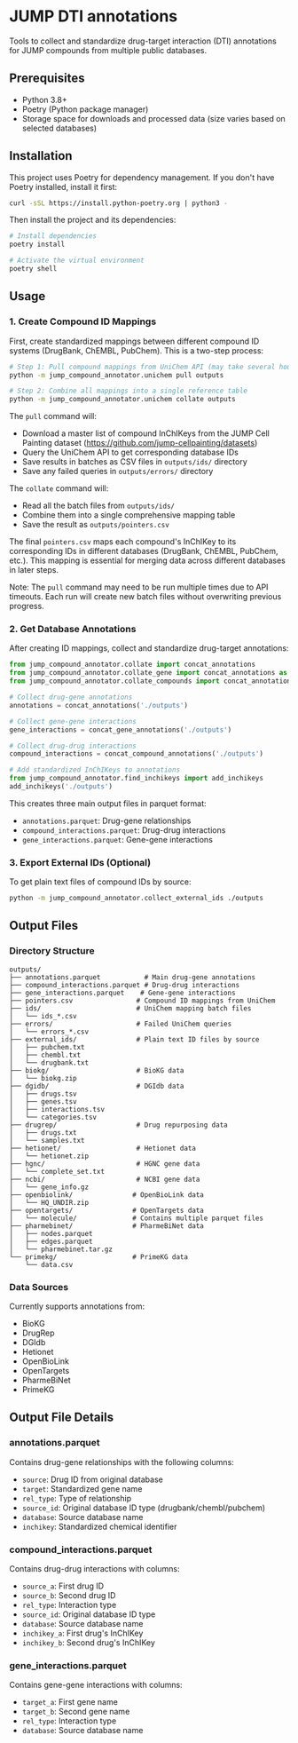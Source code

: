 # JUMP DTI annotations

Tools to collect and standardize drug-target interaction (DTI) annotations for JUMP compounds from multiple public databases.

## Prerequisites

- Python 3.8+
- Poetry (Python package manager)
- Storage space for downloads and processed data (size varies based on selected databases)

## Installation

This project uses Poetry for dependency management. If you don't have Poetry installed, install it first:

```bash
curl -sSL https://install.python-poetry.org | python3 -
```

Then install the project and its dependencies:

```bash
# Install dependencies
poetry install

# Activate the virtual environment
poetry shell
```

## Usage

### 1. Create Compound ID Mappings

First, create standardized mappings between different compound ID systems (DrugBank, ChEMBL, PubChem). This is a two-step process:

```bash
# Step 1: Pull compound mappings from UniChem API (may take several hours)
python -m jump_compound_annotator.unichem pull outputs

# Step 2: Combine all mappings into a single reference table
python -m jump_compound_annotator.unichem collate outputs
```

The `pull` command will:
- Download a master list of compound InChIKeys from the JUMP Cell Painting dataset (https://github.com/jump-cellpainting/datasets)
- Query the UniChem API to get corresponding database IDs
- Save results in batches as CSV files in `outputs/ids/` directory
- Save any failed queries in `outputs/errors/` directory

The `collate` command will:
- Read all the batch files from `outputs/ids/`
- Combine them into a single comprehensive mapping table
- Save the result as `outputs/pointers.csv`

The final `pointers.csv` maps each compound's InChIKey to its corresponding IDs in different databases (DrugBank, ChEMBL, PubChem, etc.). This mapping is essential for merging data across different databases in later steps.

Note: The `pull` command may need to be run multiple times due to API timeouts. Each run will create new batch files without overwriting previous progress.

### 2. Get Database Annotations

After creating ID mappings, collect and standardize drug-target annotations:

```python
from jump_compound_annotator.collate import concat_annotations
from jump_compound_annotator.collate_gene import concat_annotations as concat_gene_annotations
from jump_compound_annotator.collate_compounds import concat_annotations as concat_compound_annotations

# Collect drug-gene annotations
annotations = concat_annotations('./outputs')

# Collect gene-gene interactions
gene_interactions = concat_gene_annotations('./outputs')

# Collect drug-drug interactions
compound_interactions = concat_compound_annotations('./outputs')

# Add standardized InChIKeys to annotations
from jump_compound_annotator.find_inchikeys import add_inchikeys
add_inchikeys('./outputs')
```

This creates three main output files in parquet format:
- `annotations.parquet`: Drug-gene relationships
- `compound_interactions.parquet`: Drug-drug interactions  
- `gene_interactions.parquet`: Gene-gene interactions

### 3. Export External IDs (Optional)

To get plain text files of compound IDs by source:

```bash
python -m jump_compound_annotator.collect_external_ids ./outputs
```

## Output Files

### Directory Structure

```
outputs/
├── annotations.parquet           # Main drug-gene annotations
├── compound_interactions.parquet # Drug-drug interactions
├── gene_interactions.parquet    # Gene-gene interactions
├── pointers.csv                # Compound ID mappings from UniChem
├── ids/                        # UniChem mapping batch files
│   └── ids_*.csv
├── errors/                     # Failed UniChem queries
│   └── errors_*.csv
├── external_ids/               # Plain text ID files by source
│   ├── pubchem.txt
│   ├── chembl.txt
│   └── drugbank.txt
├── biokg/                      # BioKG data
│   └── biokg.zip
├── dgidb/                      # DGIdb data
│   ├── drugs.tsv
│   ├── genes.tsv  
│   ├── interactions.tsv
│   └── categories.tsv
├── drugrep/                    # Drug repurposing data
│   ├── drugs.txt
│   └── samples.txt
├── hetionet/                   # Hetionet data
│   └── hetionet.zip
├── hgnc/                       # HGNC gene data
│   └── complete_set.txt
├── ncbi/                       # NCBI gene data
│   └── gene_info.gz
├── openbiolink/               # OpenBioLink data
│   └── HQ_UNDIR.zip
├── opentargets/               # OpenTargets data
│   └── molecule/              # Contains multiple parquet files
├── pharmebinet/               # PharmeBiNet data
│   ├── nodes.parquet
│   ├── edges.parquet
│   └── pharmebinet.tar.gz
└── primekg/                   # PrimeKG data
    └── data.csv
```

### Data Sources
Currently supports annotations from:
- BioKG
- DrugRep 
- DGIdb
- Hetionet
- OpenBioLink
- OpenTargets
- PharmeBiNet
- PrimeKG

## Output File Details

### annotations.parquet
Contains drug-gene relationships with the following columns:
- `source`: Drug ID from original database
- `target`: Standardized gene name
- `rel_type`: Type of relationship
- `source_id`: Original database ID type (drugbank/chembl/pubchem)
- `database`: Source database name
- `inchikey`: Standardized chemical identifier

### compound_interactions.parquet
Contains drug-drug interactions with columns:
- `source_a`: First drug ID
- `source_b`: Second drug ID
- `rel_type`: Interaction type
- `source_id`: Original database ID type
- `database`: Source database name
- `inchikey_a`: First drug's InChIKey
- `inchikey_b`: Second drug's InChIKey

### gene_interactions.parquet
Contains gene-gene interactions with columns:
- `target_a`: First gene name
- `target_b`: Second gene name
- `rel_type`: Interaction type
- `database`: Source database name